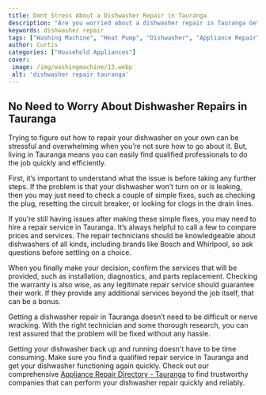 ```yaml
---
title: Dont Stress About a Dishwasher Repair in Tauranga
description: "Are you worried about a dishwasher repair in Tauranga Get valuable tips and advice on dishwasher repair in Tauranga and learn how to save money and time"
keywords: dishwasher repair
tags: ["Washing Machine", "Heat Pump", "Dishwasher", "Appliance Repair", "Kitchen Appliances", "Clean Appliance"]
author: Curtis
categories: ["Household Appliances"]
cover: 
 image: /img/washingmachine/13.webp
 alt: 'dishwasher repair tauranga'
---
```

## No Need to Worry About Dishwasher Repairs in Tauranga 
Trying to figure out how to repair your dishwasher on your own can be stressful and overwhelming when you’re not sure how to go about it. But, living in Tauranga means you can easily find qualified professionals to do the job quickly and efficiently. 

First, it’s important to understand what the issue is before taking any further steps. If the problem is that your dishwasher won’t turn on or is leaking, then you may just need to check a couple of simple fixes, such as checking the plug, resetting the circuit breaker, or looking for clogs in the drain lines. 

If you’re still having issues after making these simple fixes, you may need to hire a repair service in Tauranga. It’s always helpful to call a few to compare prices and services. The repair technicians should be knowledgeable about dishwashers of all kinds, including brands like Bosch and Whirlpool, so ask questions before settling on a choice. 

When you finally make your decision, confirm the services that will be provided, such as installation, diagnostics, and parts replacement. Checking the warranty is also wise, as any legitimate repair service should guarantee their work. If they provide any additional services beyond the job itself, that can be a bonus. 

Getting a dishwasher repair in Tauranga doesn’t need to be difficult or nerve wracking. With the right technician and some thorough research, you can rest assured that the problem will be fixed without any hassle. 

Getting your dishwasher back up and running doesn't have to be time consuming. Make sure you find a qualified repair service in Tauranga and get your dishwasher functioning again quickly. Check out our comprehensive [Appliance Repair Directory - Tauranga](./pages/appliance-repair-technicians/new-zealand/tauranga) to find trustworthy companies that can perform your dishwasher repair quickly and reliably.
